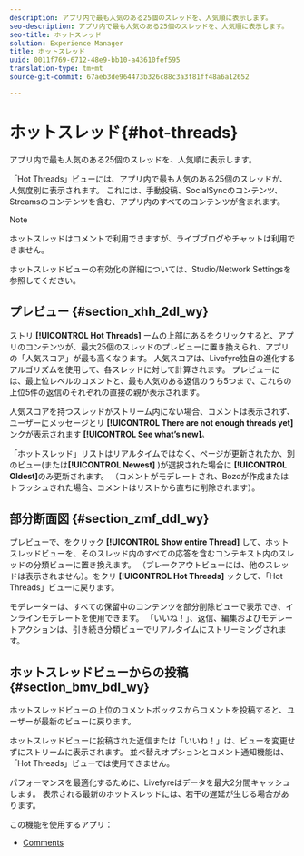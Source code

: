 ```yaml
---
description: アプリ内で最も人気のある25個のスレッドを、人気順に表示します。
seo-description: アプリ内で最も人気のある25個のスレッドを、人気順に表示します。
seo-title: ホットスレッド
solution: Experience Manager
title: ホットスレッド
uuid: 0011f769-6712-48e9-bb10-a43610fef595
translation-type: tm+mt
source-git-commit: 67aeb3de964473b326c88c3a3f81ff48a6a12652

---
```



# ホットスレッド{#hot-threads}

アプリ内で最も人気のある25個のスレッドを、人気順に表示します。

「Hot Threads」ビューには、アプリ内で最も人気のある25個のスレッドが、人気度別に表示されます。 これには、手動投稿、SocialSyncのコンテンツ、Streamsのコンテンツを含む、アプリ内のすべてのコンテンツが含まれます。

>[!NOTE]
>
>ホットスレッドはコメントで利用できますが、ライブブログやチャットは利用できません。

ホットスレッドビューの有効化の詳細については、Studio/Network Settingsを参照してください。

## プレビュー {#section_xhh_2dl_wy}

ストリ **[!UICONTROL Hot Threads]** ームの上部にあるをクリックすると、アプリのコンテンツが、最大25個のスレッドのプレビューに置き換えられ、アプリの「人気スコア」が最も高くなります。 人気スコアは、Livefyre独自の進化するアルゴリズムを使用して、各スレッドに対して計算されます。 プレビューには、最上位レベルのコメントと、最も人気のある返信のうち5つまで、これらの上位5件の返信のそれぞれの直接の親が表示されます。

人気スコアを持つスレッドがストリーム内にない場合、コメントは表示されず、ユーザーにメッセージとリ **[!UICONTROL There are not enough threads yet]** ンクが表示されます **[!UICONTROL See what’s new]**。

「ホットスレッド」リストはリアルタイムではなく、ページが更新されたか、別のビュー(または&#x200B;**[!UICONTROL Newest]** )が選択された場合に **[!UICONTROL Oldest]**&#x200B;のみ更新されます。 （コメントがモデレートされ、Bozoが作成またはトラッシュされた場合、コメントはリストから直ちに削除されます）。

## 部分断面図 {#section_zmf_ddl_wy}

プレビューで、をクリック **[!UICONTROL Show entire Thread]** して、ホットスレッドビューを、そのスレッド内のすべての応答を含むコンテキスト内のスレッドの分類ビューに置き換えます。 （ブレークアウトビューには、他のスレッドは表示されません）。をクリ **[!UICONTROL Hot Threads]** ックして、「Hot Threads」ビューに戻ります。

モデレーターは、すべての保留中のコンテンツを部分削除ビューで表示でき、インラインモデレートを使用できます。 「いいね！」、返信、編集およびモデレートアクションは、引き続き分類ビューでリアルタイムにストリーミングされます。

## ホットスレッドビューからの投稿 {#section_bmv_bdl_wy}

ホットスレッドビューの上位のコメントボックスからコメントを投稿すると、ユーザーが最新のビューに戻ります。

ホットスレッドビューに投稿された返信または「いいね！」は、ビューを変更せずにストリームに表示されます。 並べ替えオプションとコメント通知機能は、「Hot Threads」ビューでは使用できません。

パフォーマンスを最適化するために、Livefyreはデータを最大2分間キャッシュします。 表示される最新のホットスレッドには、若干の遅延が生じる場合があります。



この機能を使用するアプリ：

* [Comments](/help/using/c-about-apps/c-comments/c-comments.md)

